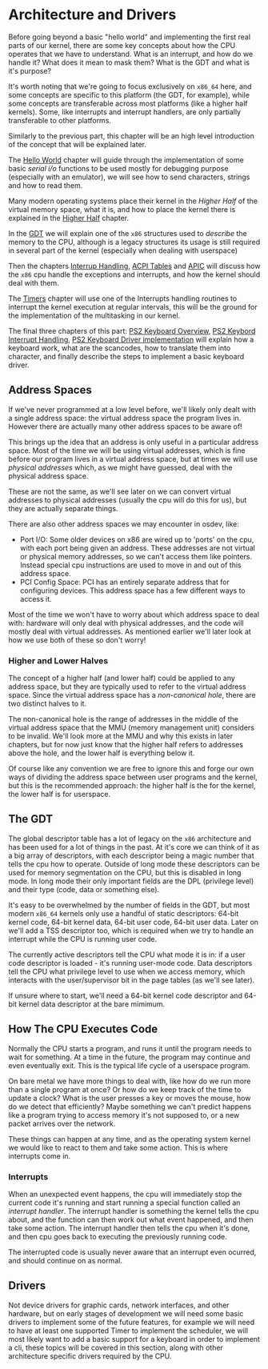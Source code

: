 # Architecture and Drivers

Before going beyond a basic "hello world" and implementing the first real parts of our kernel, there are some key concepts about how the CPU operates that we have to understand. What is an interrupt, and how do we handle it? What does it mean to mask them? What is the GDT and what is it's purpose?

It's worth noting that we're going to focus exclusively on `x86_64` here, and some concepts are specific to this platform (the GDT, for example), while some concepts are transferable across most platforms (like a higher half kernels). Some, like interrupts and interrupt handlers, are only partially transferable to other platforms.

Similarly to the previous part, this chapter will be an high level introduction of the concept that will be explained later. 

The [Hello World](02_Hello_World.md) chapter will guide through the implementation of some basic _serial i/o_ functions to be used mostly for debugging purpose (especially with an emulator), we will see how to send characters, strings and how to read them.

Many modern operating systems place their kernel in the _Higher Half_ of the virtual memory space, what it is, and how to place the kernel there is explained in the [Higher Half](03_Higher_Half.md) chapter.

In the [GDT](04_GDT.md) we will explain one of the `x86` structures used to _describe_ the memory to the CPU, although is a legacy structures its usage is still required in several part of the kernel (especially when dealing with userspace)

Then the chapters [Interrup Handling](05_InterruptHandling.md), [ACPI Tables](06_AcpiTables.md) and [APIC](07_APIC.md) will discuss how the `x86` cpu handle the exceptions and interrupts, and how the kernel should deal with them.

The [Timers](08_Timers.md) chapter will use one of the Interrupts handling routines to interrupt the kernel execution at regular intervals, this will be the ground for the implementation of the multitasking in our kernel. 

The final three chapters of this part: [PS2 Keyboard Overview](09_Add_Keyboard_Support.md), [PS2 Keybord Interrupt Handling](10_Keyboard_Interrupt_Handling.md), [PS2 Keyboard Driver implementation](11_Keyboard_Driver_Implemenation.md) will explain how a keyboard work, what are the scancodes, how to translate them into character, and finally describe the steps to implement a basic keyboard driver.

## Address Spaces

If we've never programmed at a low level before, we'll likely only dealt with a single address space: the virtual address space the program lives in. However there are actually many other address spaces to be aware of!

This brings up the idea that an address is only useful in a particular address space. Most of the time we will be using virtual addresses, which is fine before our program lives in a virtual address space, but at times we will use *physical addresses* which, as we might have guessed, deal with the physical address space. 

These are not the same, as we'll see later on we can convert virtual addresses to physical addresses (usually the cpu will do this for us), but they are actually separate things.

There are also other address spaces we may encounter in osdev, like:

- Port I/O: Some older devices on x86 are wired up to 'ports' on the cpu, with each port being given an address. These addresses are not virtual or physical memory addresses, so we can't access them like pointers. Instead special cpu instructions are used to move in and out of this address space.
- PCI Config Space: PCI has an entirely separate address that for configuring devices. This address space has a few different ways to access it.

Most of the time we won't have to worry about which address space to deal with: hardware will only deal with physical addresses, and the code will mostly deal with virtual addresses. As mentioned earlier we'll later look at how we use both of these so don't worry!

### Higher and Lower Halves

The concept of a higher half (and lower half) could be applied to any address space, but they are typically used to refer to the virtual address space. Since the virtual address space has a *non-canonical hole*, there are two distinct halves to it. 

The non-canonical hole is the range of addresses in the middle of the virtual address space that the MMU (memory management unit) considers to be invalid. We'll look more at the MMU and why this exists in later chapters, but for now just know that the higher half refers to addresses above the hole, and the lower half is everything below it.

Of course like any convention we are free to ignore this and forge our own ways of dividing the address space between user programs and the kernel, but this is the recommended approach: the higher half is the for the kernel, the lower half is for userspace.

## The GDT

The global descriptor table has a lot of legacy on the `x86` architecture and has been used for a lot of things in the past. At it's core we can think of it as a big array of descriptors, with each descriptor being a magic number that tells the cpu how to operate. Outside of long mode these descriptors can be used for memory segmentation on the CPU, but this is disabled in long mode. In long mode their only important fields are the DPL (privilege level) and their type (code, data or something else).

It's easy to be overwhelmed by the number of fields in the GDT, but most modern `x86_64` kernels only use a handful of static descriptors: 64-bit kernel code, 64-bit kernel data, 64-bit user code, 64-bit user data. Later on we'll add a TSS descriptor too, which is required when we try to handle an interrupt while the CPU is running user code.

The currently active descriptors tell the CPU what mode it is in: if a user code descriptor is loaded - it's running user-mode code. Data descriptors tell the CPU what privilege level to use when we access memory, which interacts with the user/supervisor bit in the page tables (as we'll see later).

If unsure where to start, we'll need a 64-bit kernel code descriptor and 64-bit kernel data descriptor at the bare mimimum.

## How The CPU Executes Code

Normally the CPU starts a program, and runs it until the program needs to wait for something. At a time in the future, the program may continue and even eventually exit. This is the typical life cycle of a userspace program.

On bare metal we have more things to deal with, like how do we run more than a single program at once? Or how do we keep track of the time to update a clock? What is the user presses a key or moves the mouse, how do we detect that efficiently? Maybe something we can't predict happens like a program trying to access memory it's not supposed to, or a new packet arrives over the network.

These things can happen at any time, and as the operating system kernel we would like to react to them and take some action. This is where interrupts come in.

### Interrupts

When an unexpected event happens, the cpu will immediately stop the current code it's running and start running a special function called an *interrupt handler*. The interrupt handler is something the kernel tells the cpu about, and the function can then work out what event happened, and then take some action. The interrupt handler then tells the cpu when it's done, and then cpu goes back to executing the previously running code.

The interrupted code is usually never aware that an interrupt even ocurred, and should continue on as normal.

## Drivers

Not device drivers for graphic cards, network interfaces, and other hardware, but on early stages of development we will need some basic drivers to implement some of the future features, for example we will need to have at least one supported Timer to implement the scheduler, we will most likely want to add a basic support for a keyboard in order to implement a cli, these topics will be covered in this section, along with other architecture specific drivers required by the CPU.

